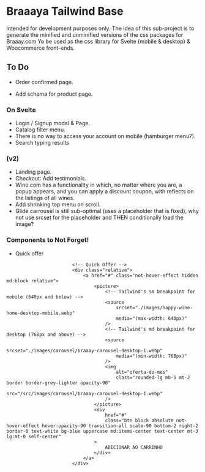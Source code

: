# Braaaya Tailwind Base

Intended for development purposes only.
The idea of this sub-project is to generate the minified and unminified versions of the css packages for Braaay.com
Yo be used as the css library for Svelte (mobile & desktop) & Woocommerce front-ends.

## To Do

- Order confirmed page.

- Add schema for product page.

### On Svelte

- Login / Signup modal & Page.
- Catalog filter menu.
- There is no way to access your account on mobile (hamburger menu?).
- Search typing results

### (v2)

- Landing page.
- Checkout: Add testimonials.
- Wine.com has a functionality in which, no matter where you are, a popup appears, and you can apply a discount coupon, with reflects on the listings of all wines.
- Add shrinking top menu on scroll.
- Glide carrousel is still sub-optimal (uses a placeholder that is fixed), why not use srcset for the placeholder and THEN conditionally load the image?

### Components to Not Forget!

- Quick offer

```
                        <!-- Quick Offer -->
                        <div class="relative">
                            <a href="#" class="not-hover-effect hidden md:block relative">
                                <picture>
                                    <!-- Tailwind's sm breakpoint for mobile (640px and below) -->
                                    <source
                                        srcset="./images/happy-wine-home-desktop-mobile.webp"
                                        media="(max-width: 640px)"
                                    />
                                    <!-- Tailwind's md breakpoint for desktop (768px and above) -->
                                    <source
                                        srcset="./images/carousel/braaay-carousel-desktop-1.webp"
                                        media="(min-width: 768px)"
                                    />
                                    <img
                                        alt="oferta-do-mes"
                                        class="rounded-lg mb-5 mt-2 border border-grey-lighter opacity-90"
                                        src="/src/images/carousel/braaay-carousel-desktop-1.webp"
                                    />
                                </picture>
                                <div
                                    href="#"
                                    class="btn block absolute not-hover-effect hover:opacity-90 transition-all scale-90 bottom-2 right-2 border-0 text-white bg-blue uppercase md:items-center text-center mt-3 lg:mt-0 self-center"
                                >
                                    ADICIONAR AO CARRINHO
                                </div>
                            </a>
                        </div>
```
